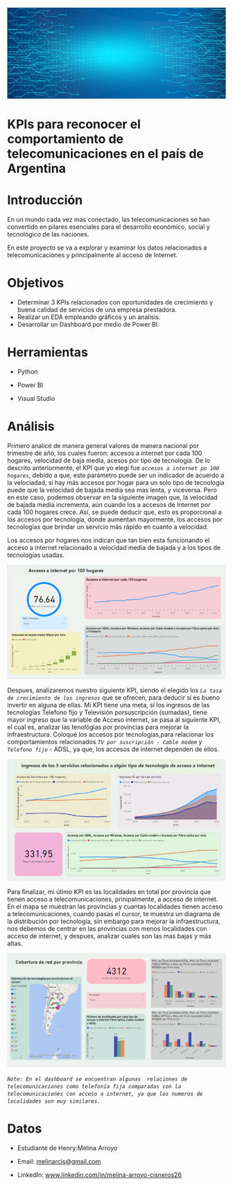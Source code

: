 
![image](images/telecomunicaciones.jpg)

# KPIs para reconocer el comportamiento de telecomunicaciones en el país de Argentina

# **Introducción**
En un mundo cada vez más conectado, las telecomunicaciones se han convertido en pilares esenciales para el desarrollo económico, social y tecnológico de las naciones.

En este proyecto se va a explorar y examinar los datos relacionados a telecomunicaciones y principalmente al acceso de Internet.

# **Objetivos**

* Determinar 3 KPIs relacionados con oportunidades de crecimiento y buena calidad de servicios de una empresa prestadora.
* Realizar un EDA empleando gráficos y un analisis.
* Desarrollar un Dashboard por medio de Power BI.

# **Herramientas**

* Python
 
* Power BI

* Visual Studio

# **Análisis**


Primero analicé de manera general valores de manera nacional por trimestre de año, los cuales fueron: accesos a internet por cada 100 hogares, velocidad de baja media, acesos por tipo de tecnología. De lo descrito anteriormente, el KPI que yo elegí fue  _`accesos a internet po 100 hogares`_, debido a que, este parámetro puede ser un indicador de acuerdo a la velociadad, si hay más accesos por hogar para un solo tipo de tecnología puede que la velocidad de bajada media sea mas lenta, y viceversa. Pero en este caso, podemos observar en la siguiente imagen que, la velocidad de bajada media incrementa, aún cuando los a accesos de Internet por cada 100 hogares crece. Así, se puede deducir que, esto es proporcional a los accesos por tecnología, donde aumentan mayormente, los accesos por tecnologías que brindar un servicio más rápido en cuanto a velocidad. 

Los accesos por hogares nos indican que tan bien esta funcionando el acceso a internet relacionado a velocidad media de bajada y a los tipos de tecnologías usadas.

![image](images/db1.PNG)


Despues, analizaremos nuestro siguiente KPI, siendo el elegido los _`La tasa de crecimiento de los ingresos`_ que se ofrecen, para deducir si es bueno invertir en alguna de ellas.
Mi KPI tiene una meta, si los ingresos de las tecnologías  Telefono fijo y Televisión porsuscripción (sumadas), tiene mayor ingreso que la variable de Acceso internet, se pasa al siguiente KPI, el cual es, analizar las tenológias por provincias para mejorar la infraestructura.
Coloqué los accesos por tecnologías,para relacionar los comportamientos relacionados _`TV por suscripción - Cable modem`_ y _`Telefono fijo`_ - ADSL, ya que, los accesos de internet dependen de ellos. 

![image](images/db2.PNG)

Para finalizar, mi útimo KPI es las localidades en total por provincia que tienen acceso a telecomunicaciones, prinipalmente, a acceso de internet.
En el mapa se muestran las provincias y cuantas localidades tienen acceso a telecomunicaciones, cuando pasas el cursor, te muestra un diagrama de la distribución por tecnología, sin embargo para mejorar la infraestructura, nos debemos de centrar en las provincias con menos localidades con acceso de internet, 
y despues, analizar cuales son las mas bajas y más altas.

![image](images/db3.PNG)

_`Note: En el dashboard se encuentran algunas  relaciones de telecomunicaciones como telefonía fija comparadas con la telecomunicaciones con acceso a internet, ya que los numeros de localidades son muy similares.`_



# **Datos**

* Estudiante de Henry:Melina Arroyo

* Email: melinarcis@gmail.com

* LinkedIn: www.linkedin.com/in/melina-arroyo-cisneros26